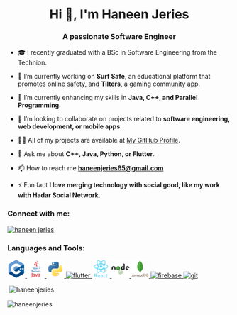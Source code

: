 <h1 align="center">Hi 👋, I'm Haneen Jeries</h1>
<h3 align="center">A passionate Software Engineer</h3>

- 🎓 I recently graduated with a BSc in Software Engineering from the Technion.
  
- 🔭 I’m currently working on **Surf Safe**, an educational platform that promotes online safety, and **Tilters**, a gaming community app.

- 🌱 I’m currently enhancing my skills in **Java, C++, and Parallel Programming**.

- 🤝 I’m looking to collaborate on projects related to **software engineering, web development, or mobile apps**.

- 👨‍💻 All of my projects are available at [My GitHub Profile](https://github.com/HaneenJer).

- 💬 Ask me about **C++, Java, Python, or Flutter**.

- 📫 How to reach me **haneenjeries65@gmail.com**

- ⚡ Fun fact **I love merging technology with social good, like my work with Hadar Social Network.**

<h3 align="left">Connect with me:</h3>
<p align="left">
<a href="https://www.linkedin.com/in/haneen-jeries/" target="blank"><img align="center" src="https://raw.githubusercontent.com/rahuldkjain/github-profile-readme-generator/master/src/images/icons/Social/linked-in-alt.svg" alt="haneen jeries" height="30" width="40" /></a>
</p>

<h3 align="left">Languages and Tools:</h3>
<p align="left">
<a href="https://www.w3schools.com/cpp/" target="_blank" rel="noreferrer"> <img src="https://raw.githubusercontent.com/devicons/devicon/master/icons/cplusplus/cplusplus-original.svg" alt="cplusplus" width="40" height="40"/> </a> 
<a href="https://www.w3schools.com/java/" target="_blank" rel="noreferrer"> <img src="https://raw.githubusercontent.com/devicons/devicon/master/icons/java/java-original-wordmark.svg" alt="java" width="40" height="40"/> </a> 
<a href="https://www.python.org" target="_blank" rel="noreferrer"> <img src="https://raw.githubusercontent.com/devicons/devicon/master/icons/python/python-original.svg" alt="python" width="40" height="40"/> </a> 
<a href="https://flutter.dev/" target="_blank" rel="noreferrer"> <img src="https://www.vectorlogo.zone/logos/flutterio/flutterio-icon.svg" alt="flutter" width="40" height="40"/> </a>
<a href="https://reactjs.org/" target="_blank" rel="noreferrer"> <img src="https://raw.githubusercontent.com/devicons/devicon/master/icons/react/react-original-wordmark.svg" alt="react" width="40" height="40"/> </a>
<a href="https://nodejs.org" target="_blank" rel="noreferrer"> <img src="https://raw.githubusercontent.com/devicons/devicon/master/icons/nodejs/nodejs-original-wordmark.svg" alt="nodejs" width="40" height="40"/> </a> 
<a href="https://www.mongodb.com/" target="_blank" rel="noreferrer"> <img src="https://raw.githubusercontent.com/devicons/devicon/master/icons/mongodb/mongodb-original-wordmark.svg" alt="mongodb" width="40" height="40"/> </a> 
<a href="https://firebase.google.com/" target="_blank" rel="noreferrer"> <img src="https://www.vectorlogo.zone/logos/firebase/firebase-icon.svg" alt="firebase" width="40" height="40"/> </a>
<a href="https://git-scm.com/" target="_blank" rel="noreferrer"> <img src="https://www.vectorlogo.zone/logos/git-scm/git-scm-icon.svg" alt="git" width="40" height="40"/> </a>
</p>

<p>&nbsp;<img align="center" src="https://github-readme-stats.vercel.app/api?username=HaneenJer&show_icons=true&locale=en" alt="haneenjeries" /></p>

<p><img align="center" src="https://github-readme-streak-stats.herokuapp.com/?user=HaneenJer&" alt="haneenjeries" /></p>
